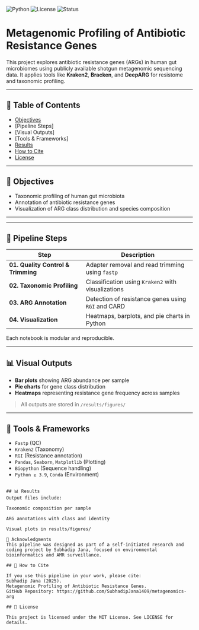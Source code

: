 ![Python](https://img.shields.io/badge/Python-3.10-blue?logo=python)
![License](https://img.shields.io/badge/License-MIT-green.svg)
![Status](https://img.shields.io/badge/Project-Active-brightgreen)

# Metagenomic Profiling of Antibiotic Resistance Genes

This project explores antibiotic resistance genes (ARGs) in human gut microbiomes using publicly available shotgun metagenomic sequencing data. It applies tools like **Kraken2**, **Bracken**, and **DeepARG** for resistome and taxonomic profiling.

---

## 📑 Table of Contents

- [Objectives](#objectives)
- [Pipeline Steps]
- [Visual Outputs]
- [Tools & Frameworks]
- [Results](#results)
- [How to Cite](#how-to-cite)
- [License](#license)

---

## 🎯 Objectives

- Taxonomic profiling of human gut microbiota
- Annotation of antibiotic resistance genes
- Visualization of ARG class distribution and species composition

---

---

## 🔬 Pipeline Steps

| Step                               | Description                                        |
| ---------------------------------- | -------------------------------------------------- |
| **01. Quality Control & Trimming** | Adapter removal and read trimming using `fastp`    |
| **02. Taxonomic Profiling**        | Classification using `Kraken2` with visualizations |
| **03. ARG Annotation**             | Detection of resistance genes using `RGI` and CARD |
| **04. Visualization**              | Heatmaps, barplots, and pie charts in Python       |

Each notebook is modular and reproducible.

---

## 📊 Visual Outputs

- **Bar plots** showing ARG abundance per sample
- **Pie charts** for gene class distribution
- **Heatmaps** representing resistance gene frequency across samples

> All outputs are stored in `/results/figures/`

---

## 🧪 Tools & Frameworks

- `Fastp` (QC)
- `Kraken2` (Taxonomy)
- `RGI` (Resistance annotation)
- `Pandas`, `Seaborn`, `Matplotlib` (Plotting)
- `Biopython` (Sequence handling)
- `Python ≥ 3.9`, `Conda` (Environment)

```

## 📊 Results
Output files include:

Taxonomic composition per sample

ARG annotations with class and identity

Visual plots in results/figures/

🤝 Acknowledgments
This pipeline was designed as part of a self-initiated research and coding project by Subhadip Jana, focused on environmental bioinformatics and AMR surveillance.

## 📖 How to Cite

If you use this pipeline in your work, please cite:
Subhadip Jana (2025).
Metagenomic Profiling of Antibiotic Resistance Genes.
GitHub Repository: https://github.com/SubhadipJana1409/metagenomics-arg

## 🪪 License

This project is licensed under the MIT License. See LICENSE for details.
```
